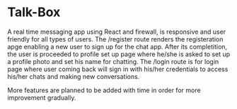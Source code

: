 # Talk-Box
A real time messaging app using React and firewall, is responsive and user friendly for all types of users.
The /register route renders the registeration apge enabling a new user to sign up for the chat app. After its completition, the user is proceeded to profile set up page where he/she is asked to set up a profile photo and set his name for chatting. 
The /login route is for login page where user coming back will sign in with his/her credentials to access his/her chats and making new conversations. 

More features are planned to be added with time in order for more improvement gradually.
